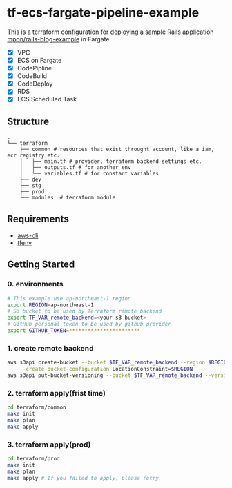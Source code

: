 # tf-ecs-fargate-pipeline-example

This is a terraform configuration for deploying a sample Rails application [mpon/rails-blog-example](https://github.com/mpon/rails-blog-example) in Fargate.

- [x] VPC
- [x] ECS on Fargate
- [x] CodePipline
- [x] CodeBuild
- [x] CodeDeploy
- [x] RDS
- [x] ECS Scheduled Task

## Structure

```console
.
└── terraform
    ├── common # resources that exist throught account, like a iam, ecr registry etc.
    │   ├── main.tf # provider, terraform backend settings etc.
    │   ├── outputs.tf # for another env
    │   └── variables.tf # for constant variables
    ├── dev
    ├── stg
    ├── prod
    └── modules  # terraform module
```

## Requirements

- [aws-cli](https://aws.amazon.com/jp/cli/)
- [tfenv](https://github.com/tfutils/tfenv)

## Getting Started

### 0. environments

```bash
# This example use ap-northeast-1 region
export REGION=ap-northeast-1
# S3 bucket to be used by Terraform remote backend
export TF_VAR_remote_backend=<your s3 bucket>
# GitHub personal token to be used by github provider
export GITHUB_TOKEN=***********************
```

### 1. create remote backend

```bash
aws s3api create-bucket --bucket $TF_VAR_remote_backend --region $REGION \
    --create-bucket-configuration LocationConstraint=$REGION
aws s3api put-bucket-versioning --bucket $TF_VAR_remote_backend --versioning-configuration Status=Enabled
```

### 2. terraform apply(frist time)

```bash
cd terraform/common
make init
make plan
make apply
```

### 3. terraform apply(prod)

```bash
cd terraform/prod
make init
make plan
make apply # If you failed to apply, please retry
```
